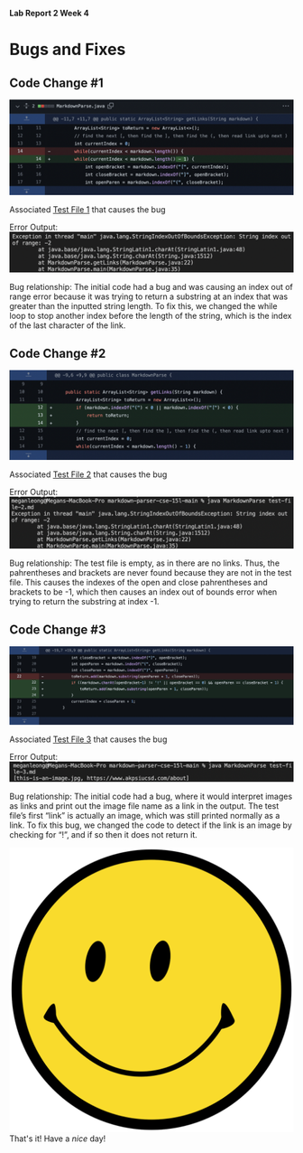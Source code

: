 **Lab Report 2 Week 4**

# Bugs and Fixes 

## **Code Change #1**
![CodeChange1](Images/CodeChange1.png)

Associated [Test File 1](https://github.com/jonathanzhangli/markdown-parser-cse-15l/blob/main/test-file-1.md?plain=1) that causes the bug

Error Output: ![CodeChange1](Images/TestFile1.png)

Bug relationship: The initial code had a bug and was causing an index out of range error because it was trying to return a substring at an index that was greater than the inputted string length. To fix this, we changed the while loop to stop another index before the length of the string, which is the index of the last character of the link.

## **Code Change #2**
![CodeChange2](Images/CodeChange2.png)

Associated [Test File 2](https://github.com/jonathanzhangli/markdown-parser-cse-15l/blob/main/test-file-2.md?plain=1) that causes the bug

Error Output: ![CodeChange2](Images/TestFile2.png)

Bug relationship: The test file is empty, as in there are no links. Thus, the pahrentheses and brackets are never found because they are not in the test file. This causes the indexes of the open and close pahrentheses and brackets to be -1, which then causes an index out of bounds error when trying to return the substring at index -1.

## **Code Change #3**
![CodeChange2](Images/CodeChange3.png)

Associated [Test File 3](https://github.com/jonathanzhangli/markdown-parser-cse-15l/blob/main/test-file-3.md?plain=1) that causes the bug

Error Output: ![CodeChange3](Images/TestFile3.png)

Bug relationship: The initial code had a bug, where it would interpret images as links and print out the image file name as a link in the output. The test file’s first “link” is actually an image, which was still printed normally as a link. To fix this bug, we changed the code to detect if the link is an image by checking for “!”, and if so then it does not return it.

![Happy Face](/Images/happyface.png)
That's it! Have a _nice_ day!  